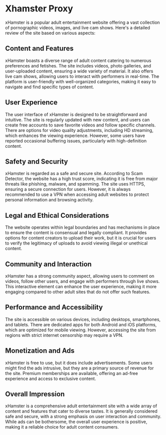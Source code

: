 # Xhamster Proxy
xHamster is a popular adult entertainment website offering a vast collection of pornographic videos, images, and live cam shows. Here's a detailed review of the site based on various aspects:

## Content and Features
xHamster boasts a diverse range of adult content catering to numerous preferences and fetishes. The site includes videos, photo galleries, and user-uploaded content, ensuring a wide variety of material. It also offers live cam shows, allowing users to interact with performers in real-time. The platform is user-friendly with well-organized categories, making it easy to navigate and find specific types of content.

## User Experience
The user interface of xHamster is designed to be straightforward and intuitive. The site is regularly updated with new content, and users can create free accounts to save favorite videos and follow specific channels. There are options for video quality adjustments, including HD streaming, which enhances the viewing experience. However, some users have reported occasional buffering issues, particularly with high-definition content.

## Safety and Security
xHamster is regarded as a safe and secure site. According to Scam Detector, the website has a high trust score, indicating it is free from major threats like phishing, malware, and spamming. The site uses HTTPS, ensuring a secure connection for users. However, it is always recommended to use a VPN when accessing adult websites to protect personal information and browsing activity.

## Legal and Ethical Considerations
The website operates within legal boundaries and has mechanisms in place to ensure the content is consensual and legally compliant. It provides options for content creators to upload their work, but it is crucial for users to verify the legitimacy of uploads to avoid viewing illegal or unethical content.

## Community and Interaction
xHamster has a strong community aspect, allowing users to comment on videos, follow other users, and engage with performers through live shows. This interactive element can enhance the user experience, making it more engaging compared to other adult sites that do not offer such features.

## Performance and Accessibility
The site is accessible on various devices, including desktops, smartphones, and tablets. There are dedicated apps for both Android and iOS platforms, which are optimized for mobile viewing. However, accessing the site from regions with strict internet censorship may require a VPN.

## Monetization and Ads
xHamster is free to use, but it does include advertisements. Some users might find the ads intrusive, but they are a primary source of revenue for the site. Premium memberships are available, offering an ad-free experience and access to exclusive content.

## Overall Impression
xHamster is a comprehensive adult entertainment site with a wide array of content and features that cater to diverse tastes. It is generally considered safe and secure, with a strong emphasis on user interaction and community. While ads can be bothersome, the overall user experience is positive, making it a reliable choice for adult content consumers.
